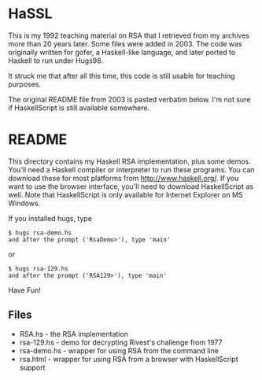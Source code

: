 HaSSL
=====

This is my 1992 teaching material on RSA that I retrieved from my archives more than 20 years later.
Some files were added in 2003.
The code was originally written for gofer, a Haskell-like language, and later ported to Haskell to run under Hugs98.

It struck me that after all this time, this code is still usable for teaching purposes.

The original README file from 2003 is pasted verbatim below. I'm not sure if HaskellScript is still available somewhere.

README
======

This directory contains my Haskell RSA implementation, plus some demos.
You'll need a Haskell compiler or interpreter to run these programs.
You can download these for most platforms from http://www.haskell.org/.
If you want to use the browser interface, you'll need to download HaskellScript as well.
Note that HaskellScript is only available for Internet Explorer on MS Windows.

If you installed hugs, type

	$ hugs rsa-demo.hs
	and after the prompt ('RsaDemo>'), type 'main'

or

	$ hugs rsa-129.hs
	and after the prompt ('RSA129>'), type 'main'


Have Fun!

Files
-----

- RSA.hs		- the RSA implementation
- rsa-129.hs	- demo for decrypting Rivest's challenge from 1977
- rsa-demo.hs	- wrapper for using RSA from the command line
- rsa.html	- wrapper for using RSA from a browser with HaskellScript support
